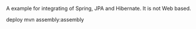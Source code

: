 A example for integrating of Spring, JPA and Hibernate. It is not Web based.

deploy
mvn assembly:assembly
